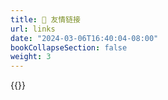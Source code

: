 ```yaml
---
title: 🤝 友情链接
url: links
date: "2024-03-06T16:40:04-08:00"
bookCollapseSection: false
weight: 3
---
```




{{<friend name="张文兵博客" url="https://zhangwenbing.com/" logo="https://www.zhangwenbing.com/static/img/zhr.jpg" word="作者原来的博客地址">}}